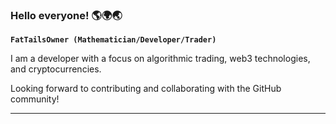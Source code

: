 ### Hello everyone! 🌎🌍🌏

**`FatTailsOwner (Mathematician/Developer/Trader)`**

I am a developer with a focus on algorithmic trading, web3 technologies, and cryptocurrencies. 

Looking forward to contributing and collaborating with the GitHub community!

---
